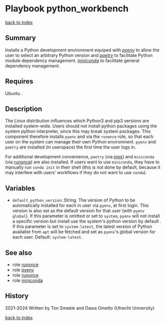 # Playbook python_workbench
[back to index](../index.md#Playbooks)

## Summary
Installs a Python development environment equiped with 
*[pyenv](https://pypi.org/project/pyenv/)* 
to allow the user to select an arbitrary Python version and
*[poetry](https://pypi.org/project/poetry/)* 
to facilitate Python module dependency management.
*[miniconda](https://docs.anaconda.com/free/miniconda/index.html)* 
to facilitate general dependency management.

## Requires
Ubuntu .

## Description
The Linux distribution influences which Python3 and pip3 versions are installed system-wide. Users should not install python packages using the system python interpreter, since this may break system packages. This component therefore installs `pyenv` and via the `runonce` role, so that each user on the system can manage their own Python environment. `pyenv` and `poetry` are installed (in userspace) the first time the user logs in.

For additional development convenience, `poetry` (via [pipx](../roles/pipx_install_systemwide.md)) and `miniconda` (via [runonce](../roles/runonce.md)) are also installed. If users want to use `miniconda`, they have to manually run `conda init` in their shell (this is not done by default, because it may interfere with users' workflows if they do not want to use `conda`).

## Variables

- `default_python_version`: String. The version of Python to be automatically installed for each in user via `pyenv`, at first login. This version is also set as the default version for that user (with `pyenv global`). If this parameter is omitted or set to `system`, `pyenv` will not install a specific version but install use the system's python version by default . If this parameter is set to `system-latest`, the latest version of Python available from `apt` will be fetched and set as `pyenv`'s global version for each user. Default: `system-latest`.

## See also

- role [runonce](../roles/runonce.md)
- role [pyenv](../roles/pyenv.md)
- role [runonce](../roles/pipx_install_systemwide.md)
- role [miniconda](../roles/miniconda.md)

## History
2021-2024 Written by Ton Smeele and Dawa Ometto (Utrecht University)

[back to index](../index.md#Playbooks)
